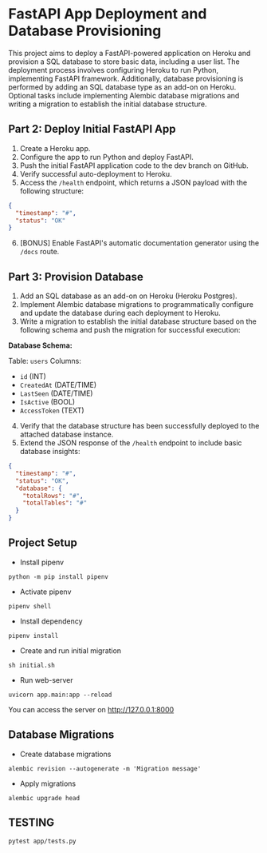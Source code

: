 # FastAPI App Deployment and Database Provisioning

This project aims to deploy a FastAPI-powered application on Heroku and provision a SQL database to store basic data, including a user list. The deployment process involves configuring Heroku to run Python, implementing FastAPI framework. Additionally, database provisioning is performed by adding an SQL database type as an add-on on Heroku. Optional tasks include implementing Alembic database migrations and writing a migration to establish the initial database structure.

## Part 2: Deploy Initial FastAPI App

1. Create a Heroku app.
2. Configure the app to run Python and deploy FastAPI.
3. Push the initial FastAPI application code to the dev branch on GitHub.
4. Verify successful auto-deployment to Heroku.
5. Access the `/health` endpoint, which returns a JSON payload with the following structure:

```json
{
  "timestamp": "#",
  "status": "OK"
}
```

6. [BONUS] Enable FastAPI's automatic documentation generator using the `/docs` route.

## Part 3: Provision Database

1. Add an SQL database as an add-on on Heroku (Heroku Postgres).
2. Implement Alembic database migrations to programmatically configure and update the database during each deployment to Heroku.
3. Write a migration to establish the initial database structure based on the following schema and push the migration for successful execution:

**Database Schema:**

Table: `users`
Columns:
- `id` (INT)
- `CreatedAt` (DATE/TIME)
- `LastSeen` (DATE/TIME)
- `IsActive` (BOOL)
- `AccessToken` (TEXT)

4. Verify that the database structure has been successfully deployed to the attached database instance.
5. Extend the JSON response of the `/health` endpoint to include basic database insights:

```json
{
  "timestamp": "#",
  "status": "OK",
  "database": {
    "totalRows": "#",
    "totalTables": "#"
  }
}
```


## Project Setup


- Install pipenv
```commandline
python -m pip install pipenv
```

- Activate pipenv
```commandline
pipenv shell
```

- Install dependency
```commandline
pipenv install
```

- Create and run initial migration 
```commandline
sh initial.sh
```

- Run web-server
```commandline
uvicorn app.main:app --reload
```
You can access the server on http://127.0.0.1:8000


## Database Migrations

- Create database migrations
```commandline
alembic revision --autogenerate -m 'Migration message'
```

- Apply migrations
```commandline
alembic upgrade head 
```

## TESTING
```commandline
pytest app/tests.py
```